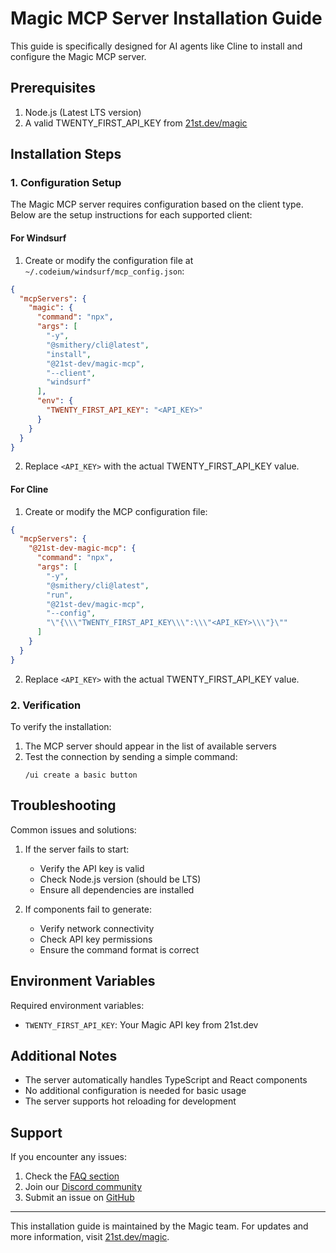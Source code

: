 # Magic MCP Server Installation Guide

This guide is specifically designed for AI agents like Cline to install and configure the Magic MCP server.

## Prerequisites

1. Node.js (Latest LTS version)
2. A valid TWENTY_FIRST_API_KEY from [21st.dev/magic](https://21st.dev/magic)

## Installation Steps

### 1. Configuration Setup

The Magic MCP server requires configuration based on the client type. Below are the setup instructions for each supported client:

#### For Windsurf

1. Create or modify the configuration file at `~/.codeium/windsurf/mcp_config.json`:

```json
{
  "mcpServers": {
    "magic": {
      "command": "npx",
      "args": [
        "-y",
        "@smithery/cli@latest",
        "install",
        "@21st-dev/magic-mcp",
        "--client",
        "windsurf"
      ],
      "env": {
        "TWENTY_FIRST_API_KEY": "<API_KEY>"
      }
    }
  }
}
```

2. Replace `<API_KEY>` with the actual TWENTY_FIRST_API_KEY value.

#### For Cline

1. Create or modify the MCP configuration file:

```json
{
  "mcpServers": {
    "@21st-dev-magic-mcp": {
      "command": "npx",
      "args": [
        "-y",
        "@smithery/cli@latest",
        "run",
        "@21st-dev/magic-mcp",
        "--config",
        "\"{\\\"TWENTY_FIRST_API_KEY\\\":\\\"<API_KEY>\\\"}\""
      ]
    }
  }
}
```

2. Replace `<API_KEY>` with the actual TWENTY_FIRST_API_KEY value.

### 2. Verification

To verify the installation:

1. The MCP server should appear in the list of available servers
2. Test the connection by sending a simple command:
   ```
   /ui create a basic button
   ```

## Troubleshooting

Common issues and solutions:

1. If the server fails to start:

   - Verify the API key is valid
   - Check Node.js version (should be LTS)
   - Ensure all dependencies are installed

2. If components fail to generate:
   - Verify network connectivity
   - Check API key permissions
   - Ensure the command format is correct

## Environment Variables

Required environment variables:

- `TWENTY_FIRST_API_KEY`: Your Magic API key from 21st.dev

## Additional Notes

- The server automatically handles TypeScript and React components
- No additional configuration is needed for basic usage
- The server supports hot reloading for development

## Support

If you encounter any issues:

1. Check the [FAQ section](https://21st.dev/magic/docs/faq)
2. Join our [Discord community](https://discord.gg/Qx4rFunHfm)
3. Submit an issue on [GitHub](https://github.com/serafimcloud/21st)

---

This installation guide is maintained by the Magic team. For updates and more information, visit [21st.dev/magic](https://21st.dev/magic).

